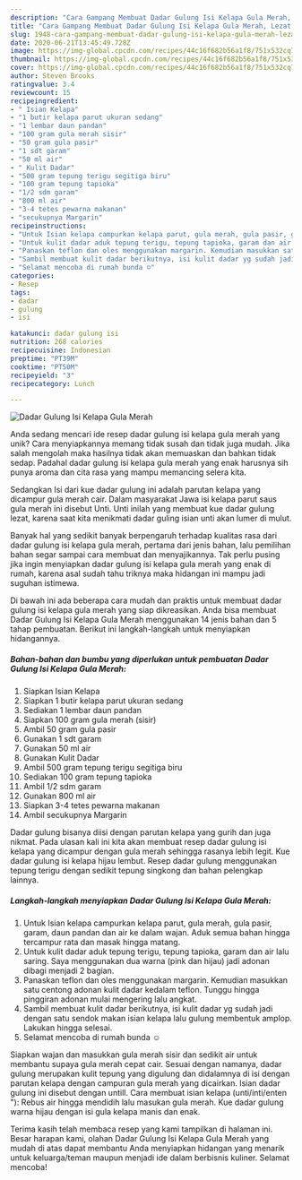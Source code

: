 ```yaml
---
description: "Cara Gampang Membuat Dadar Gulung Isi Kelapa Gula Merah, Lezat Sekali"
title: "Cara Gampang Membuat Dadar Gulung Isi Kelapa Gula Merah, Lezat Sekali"
slug: 1948-cara-gampang-membuat-dadar-gulung-isi-kelapa-gula-merah-lezat-sekali
date: 2020-06-21T13:45:49.728Z
image: https://img-global.cpcdn.com/recipes/44c16f682b56a1f8/751x532cq70/dadar-gulung-isi-kelapa-gula-merah-foto-resep-utama.jpg
thumbnail: https://img-global.cpcdn.com/recipes/44c16f682b56a1f8/751x532cq70/dadar-gulung-isi-kelapa-gula-merah-foto-resep-utama.jpg
cover: https://img-global.cpcdn.com/recipes/44c16f682b56a1f8/751x532cq70/dadar-gulung-isi-kelapa-gula-merah-foto-resep-utama.jpg
author: Steven Brooks
ratingvalue: 3.4
reviewcount: 15
recipeingredient:
- " Isian Kelapa"
- "1 butir kelapa parut ukuran sedang"
- "1 lembar daun pandan"
- "100 gram gula merah sisir"
- "50 gram gula pasir"
- "1 sdt garam"
- "50 ml air"
- " Kulit Dadar"
- "500 gram tepung terigu segitiga biru"
- "100 gram tepung tapioka"
- "1/2 sdm garam"
- "800 ml air"
- "3-4 tetes pewarna makanan"
- "secukupnya Margarin"
recipeinstructions:
- "Untuk Isian kelapa campurkan kelapa parut, gula merah, gula pasir, garam, daun pandan dan air ke dalam wajan. Aduk semua bahan hingga tercampur rata dan masak hingga matang."
- "Untuk kulit dadar aduk tepung terigu, tepung tapioka, garam dan air lalu saring. Saya menggunakan dua warna (pink dan hijau) jadi adonan dibagi menjadi 2 bagian."
- "Panaskan teflon dan oles menggunakan margarin. Kemudian masukkan satu centong adonan kulit dadar kedalam teflon. Tunggu hingga pinggiran adonan mulai mengering lalu angkat."
- "Sambil membuat kulit dadar berikutnya, isi kulit dadar yg sudah jadi dengan satu sendok makan isian kelapa lalu gulung membentuk amplop. Lakukan hingga selesai."
- "Selamat mencoba di rumah bunda ☺️"
categories:
- Resep
tags:
- dadar
- gulung
- isi

katakunci: dadar gulung isi 
nutrition: 268 calories
recipecuisine: Indonesian
preptime: "PT39M"
cooktime: "PT50M"
recipeyield: "3"
recipecategory: Lunch

---
```



![Dadar Gulung Isi Kelapa Gula Merah](https://img-global.cpcdn.com/recipes/44c16f682b56a1f8/751x532cq70/dadar-gulung-isi-kelapa-gula-merah-foto-resep-utama.jpg)

Anda sedang mencari ide resep dadar gulung isi kelapa gula merah yang unik? Cara menyiapkannya memang tidak susah dan tidak juga mudah. Jika salah mengolah maka hasilnya tidak akan memuaskan dan bahkan tidak sedap. Padahal dadar gulung isi kelapa gula merah yang enak harusnya sih punya aroma dan cita rasa yang mampu memancing selera kita.

Sedangkan Isi dari kue dadar gulung ini adalah parutan kelapa yang dicampur gula merah cair. Dalam masyarakat Jawa isi kelapa parut saus gula merah ini disebut Unti. Unti inilah yang membuat kue dadar gulung lezat, karena saat kita menikmati dadar guling isian unti akan lumer di mulut.

Banyak hal yang sedikit banyak berpengaruh terhadap kualitas rasa dari dadar gulung isi kelapa gula merah, pertama dari jenis bahan, lalu pemilihan bahan segar sampai cara membuat dan menyajikannya. Tak perlu pusing jika ingin menyiapkan dadar gulung isi kelapa gula merah yang enak di rumah, karena asal sudah tahu triknya maka hidangan ini mampu jadi suguhan istimewa.


Di bawah ini ada beberapa cara mudah dan praktis untuk membuat dadar gulung isi kelapa gula merah yang siap dikreasikan. Anda bisa membuat Dadar Gulung Isi Kelapa Gula Merah menggunakan 14 jenis bahan dan 5 tahap pembuatan. Berikut ini langkah-langkah untuk menyiapkan hidangannya.

<!--inarticleads1-->

##### Bahan-bahan dan bumbu yang diperlukan untuk pembuatan Dadar Gulung Isi Kelapa Gula Merah:

1. Siapkan  Isian Kelapa
1. Siapkan 1 butir kelapa parut ukuran sedang
1. Sediakan 1 lembar daun pandan
1. Siapkan 100 gram gula merah (sisir)
1. Ambil 50 gram gula pasir
1. Gunakan 1 sdt garam
1. Gunakan 50 ml air
1. Gunakan  Kulit Dadar
1. Ambil 500 gram tepung terigu segitiga biru
1. Sediakan 100 gram tepung tapioka
1. Ambil 1/2 sdm garam
1. Gunakan 800 ml air
1. Siapkan 3-4 tetes pewarna makanan
1. Ambil secukupnya Margarin


Dadar gulung bisanya diisi dengan parutan kelapa yang gurih dan juga nikmat. Pada ulasan kali ini kita akan membuat resep dadar gulung isi kelapa yang dicampur dengan gula merah sehingga rasanya lebih legit. Kue dadar gulung isi kelapa hijau lembut. Resep dadar gulung menggunakan tepung terigu dengan sedikit tepung singkong dan bahan pelengkap lainnya. 

<!--inarticleads2-->

##### Langkah-langkah menyiapkan Dadar Gulung Isi Kelapa Gula Merah:

1. Untuk Isian kelapa campurkan kelapa parut, gula merah, gula pasir, garam, daun pandan dan air ke dalam wajan. Aduk semua bahan hingga tercampur rata dan masak hingga matang.
1. Untuk kulit dadar aduk tepung terigu, tepung tapioka, garam dan air lalu saring. Saya menggunakan dua warna (pink dan hijau) jadi adonan dibagi menjadi 2 bagian.
1. Panaskan teflon dan oles menggunakan margarin. Kemudian masukkan satu centong adonan kulit dadar kedalam teflon. Tunggu hingga pinggiran adonan mulai mengering lalu angkat.
1. Sambil membuat kulit dadar berikutnya, isi kulit dadar yg sudah jadi dengan satu sendok makan isian kelapa lalu gulung membentuk amplop. Lakukan hingga selesai.
1. Selamat mencoba di rumah bunda ☺️


Siapkan wajan dan masukkan gula merah sisir dan sedikit air untuk membantu supaya gula merah cepat cair. Sesuai dengan namanya, dadar gulung merupakan kulit tepung yang digulung dan didalamnya di isi dengan parutan kelapa dengan campuran gula merah yang dicairkan. Isian dadar gulung ini disebut dengan untill. Cara membuat isian kelapa (unti/inti/enten &#34;): Rebus air hingga mendidih lalu masukan gula merah. Kue dadar gulung warna hijau dengan isi gula kelapa manis dan enak. 

Terima kasih telah membaca resep yang kami tampilkan di halaman ini. Besar harapan kami, olahan Dadar Gulung Isi Kelapa Gula Merah yang mudah di atas dapat membantu Anda menyiapkan hidangan yang menarik untuk keluarga/teman maupun menjadi ide dalam berbisnis kuliner. Selamat mencoba!
